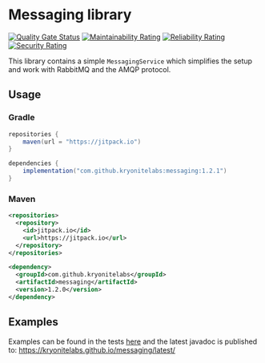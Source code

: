 # Messaging library
[![Quality Gate Status](https://sonarcloud.io/api/project_badges/measure?project=kryonitelabs_messaging&metric=alert_status)](https://sonarcloud.io/dashboard?id=kryonitelabs_messaging)
[![Maintainability Rating](https://sonarcloud.io/api/project_badges/measure?project=kryonitelabs_messaging&metric=sqale_rating)](https://sonarcloud.io/dashboard?id=kryonitelabs_messaging)
[![Reliability Rating](https://sonarcloud.io/api/project_badges/measure?project=kryonitelabs_messaging&metric=reliability_rating)](https://sonarcloud.io/dashboard?id=kryonitelabs_messaging)
[![Security Rating](https://sonarcloud.io/api/project_badges/measure?project=kryonitelabs_messaging&metric=security_rating)](https://sonarcloud.io/dashboard?id=kryonitelabs_messaging)

This library contains a simple `MessagingService` which simplifies the setup and work
with RabbitMQ and the AMQP protocol.

## Usage
### Gradle
```java
repositories {
    maven(url = "https://jitpack.io")
}

dependencies {
    implementation("com.github.kryonitelabs:messaging:1.2.1")
}
```

### Maven
```xml
<repositories>
  <repository>
    <id>jitpack.io</id>
    <url>https://jitpack.io</url>
  </repository>
</repositories>

<dependency>
  <groupId>com.github.kryonitelabs</groupId>
  <artifactId>messaging</artifactId>
  <version>1.2.0</version>
</dependency>
```
## Examples
Examples can be found in the tests [here](src/test/java/org/kryonite/service/DefaultMessagingServiceTest.java) and the latest
javadoc is published to:
https://kryonitelabs.github.io/messaging/latest/
